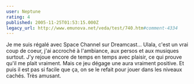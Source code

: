 ```yaml
---
user: Neptune
rating: 4
published: 2005-11-25T01:53:15.000Z
legacy_url: http://www.emunova.net/veda/test/740.htm#comment-4334
---
```

Je me suis régalé avec Space Channel sur Dreamcast... Ulala, c'est un vrai coup de coeur, j'ai accroché à l'ambiance, aux persos et aux musiques surtout. J'y rejoue encore de temps en temps avec plaisir, ce qui prouve qu'il me plait vraiment. Mais ce jeu dégage une aura vraiment positive. Et puis il est pas si facile que ça, on se le refait pour jouer dans les niveaux cachés. Très amusant.